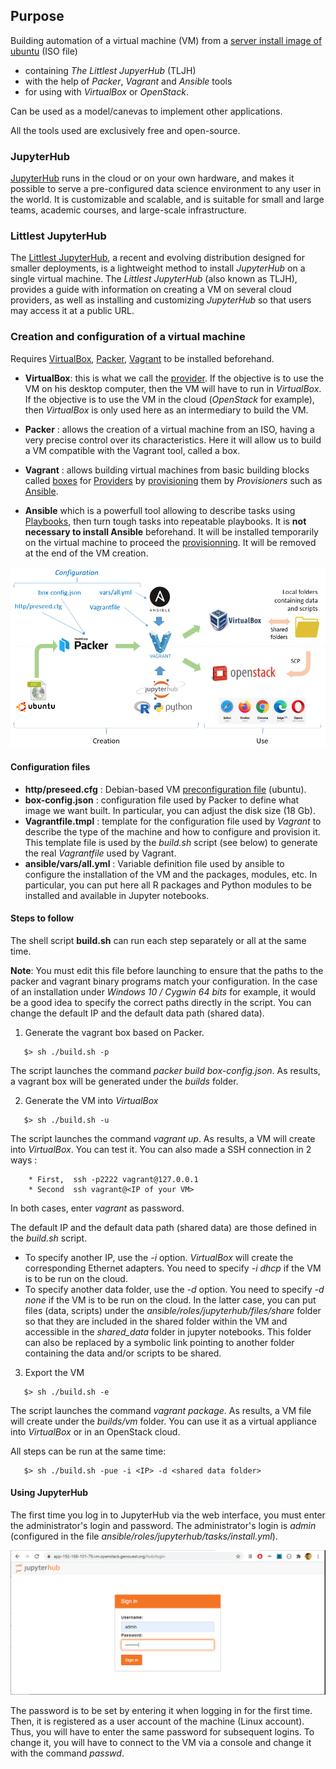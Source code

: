 ## Purpose

Building automation of a virtual machine (VM) from a [server install image of ubuntu](http://cdimage.ubuntu.com/ubuntu/releases/bionic/release/) (ISO file)

* containing _The Littlest JupyerHub_ (TLJH)
* with the help of _Packer_, _Vagrant_ and _Ansible_ tools 
* for using with _VirtualBox_ or _OpenStack_.

Can be used as a model/canevas to implement other applications.

All the tools used are exclusively free and open-source.

### JupyterHub

[JupyterHub](https://jupyter.org/hub) runs in the cloud or on your own hardware, and makes it possible to serve a pre-configured data science environment to any user in the world. It is customizable and scalable, and is suitable for small and large teams, academic courses, and large-scale infrastructure.

### Littlest JupyterHub

The [Littlest JupyterHub](https://tljh.jupyter.org/), a recent and evolving distribution designed for smaller deployments, is a lightweight method to install _JupyterHub_ on a single virtual machine. The _Littlest JupyterHub_ (also known as TLJH), provides a guide with information on creating a VM on several cloud providers, as well as installing and customizing _JupyterHub_ so that users may access it at a public URL.

### Creation and configuration of a virtual machine

Requires [VirtualBox](https://www.virtualbox.org/), [Packer](https://www.packer.io/), [Vagrant](https://www.vagrantup.com/) to be installed beforehand.

* **VirtualBox**: this is what we call the [provider](https://www.vagrantup.com/docs/providers). If the objective is to use the VM on his desktop computer, then the VM will have to run in _VirtualBox_. If the objective is to use the VM in the cloud (_OpenStack_ for example), then _VirtualBox_ is only used here as an intermediary to build the VM.

* **Packer** : allows the creation of a virtual machine from an ISO, having a very precise control over its characteristics. Here it will allow us to build a VM compatible with the Vagrant tool, called a box.

* **Vagrant** : allows building virtual machines from basic building blocks called [boxes](https://app.vagrantup.com/boxes/search) for [Providers](https://www.vagrantup.com/docs/providers) by [provisioning](https://www.vagrantup.com/docs/provisioning) them by _Provisioners_ such as [Ansible](https://docs.ansible.com/ansible/latest/index.html).

* **Ansible** which is a powerfull tool allowing to describe tasks using [Playbooks](https://docs.ansible.com/ansible/latest/user_guide/playbooks.html), then turn tough tasks into repeatable playbooks. It is **not necessary to install Ansible** beforehand. It will be installed temporarily on the virtual machine to proceed the [provisionning](https://www.vagrantup.com/docs/provisioning). It will be removed at the end of the VM creation.

![Overview](https://raw.githubusercontent.com/djacob65/jupyterhub-vm/master/images/overview.png)


#### Configuration files

* **http/preseed.cfg** : Debian-based VM [preconfiguration file](https://wiki.debian.org/DebianInstaller/Preseed) (ubuntu). 
* **box-config.json** : configuration file used by Packer to define what image we want built. In particular, you can adjust the disk size (18 Gb).
* **Vagrantfile.tmpl** : template for the configuration file used by _Vagrant_ to describe the type of the machine and how to configure and provision it. This template file is used by the _build.sh_ script (see below) to generate the real _Vagrantfile_ used by Vagrant.
* **ansible/vars/all.yml** : Variable definition file used by ansible to configure the installation of the VM and the packages, modules, etc. In particular, you can put here all R packages and Python modules to be installed and available in Jupyter notebooks.


#### Steps to follow

The shell script **build.sh** can run each step separately or all at the same time. 

**Note**: You must edit this file before launching to ensure that the paths to the packer and vagrant binary programs match your configuration. In the case of an installation under _Windows 10 / Cygwin 64 bits_ for example, it would be a good idea to specify the correct paths directly in the script. You can change the default IP and the default data path (shared data).

1. Generate the vagrant box based on Packer.
```
   $> sh ./build.sh -p
```
   The script launches the command _packer build box-config.json_.
   As results, a vagrant box will be generated under the _builds_ folder.

2. Generate the VM into _VirtualBox_
```
   $> sh ./build.sh -u
```
   The script launches the command _vagrant up_.
   As results, a VM will create into _VirtualBox_. You can test it. You can also made a SSH connection in 2 ways :

        * First,  ssh -p2222 vagrant@127.0.0.1
        * Second  ssh vagrant@<IP of your VM>
   In both cases, enter _vagrant_ as password.

   The default IP and the default data path (shared data) are those defined in the _build.sh_ script.
   * To specify another IP, use the _-i_ option. _VirtualBox_ will create the corresponding Ethernet adapters. You need to specify _-i dhcp_ if the VM is to be run on the cloud.
   * To specify another data folder, use the _-d_ option. You need to specify _-d none_ if the VM is to be run on the cloud. In the latter case,  you can put files (data, scripts) under the _ansible/roles/jupyterhub/files/share_ folder so that they are included in the shared folder within the VM and accessible in the _shared_data_ folder in jupyter notebooks.  This folder can also be replaced by a symbolic link pointing to another folder containing the data and/or scripts to be shared.

3. Export the VM 
```
   $> sh ./build.sh -e
```
   The script launches the command _vagrant package_.
   As results, a VM file will create under the _builds/vm_ folder. You can use it as a virtual appliance into _VirtualBox_ or in an OpenStack cloud.

All steps can be run at the same time:
```
   $> sh ./build.sh -pue -i <IP> -d <shared data folder>
```


#### Using JupyterHub

The first time you log in to JupyterHub via the web interface, you must enter the administrator's login and password. The administrator's login is _admin_ (configured in the file _ansible/roles/jupyterhub/tasks/install.yml_).

![Login](https://raw.githubusercontent.com/djacob65/jupyterhub-vm/master/images/jupyterhub_login.png)

The password is to be set by entering it when logging in for the first time. Then, it is registered as a user account of the machine (Linux account). Thus, you will have to enter the same password for subsequent logins. To change it, you will have to connect to the VM via a console and change it with the command _passwd_.







